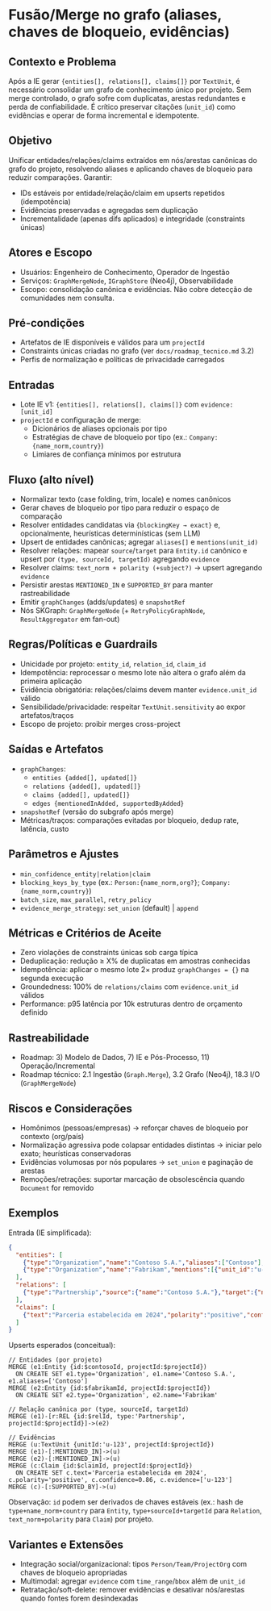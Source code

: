 # Fusão/Merge no grafo (aliases, chaves de bloqueio, evidências)

## Contexto e Problema
Após a IE gerar `{entities[], relations[], claims[]}` por `TextUnit`, é necessário consolidar um grafo de conhecimento único por projeto. Sem merge controlado, o grafo sofre com duplicatas, arestas redundantes e perda de confiabilidade. É crítico preservar citações (`unit_id`) como evidências e operar de forma incremental e idempotente.

## Objetivo
Unificar entidades/relações/claims extraídos em nós/arestas canônicas do grafo do projeto, resolvendo aliases e aplicando chaves de bloqueio para reduzir comparações. Garantir:
- IDs estáveis por entidade/relação/claim em upserts repetidos (idempotência)
- Evidências preservadas e agregadas sem duplicação
- Incrementalidade (apenas difs aplicados) e integridade (constraints únicas)

## Atores e Escopo
- Usuários: Engenheiro de Conhecimento, Operador de Ingestão
- Serviços: `GraphMergeNode`, `IGraphStore` (Neo4j), Observabilidade
- Escopo: consolidação canônica e evidências. Não cobre detecção de comunidades nem consulta.

## Pré-condições
- Artefatos de IE disponíveis e válidos para um `projectId`
- Constraints únicas criadas no grafo (ver `docs/roadmap_tecnico.md` 3.2)
- Perfis de normalização e políticas de privacidade carregados

## Entradas
- Lote IE v1: `{entities[], relations[], claims[]}` com `evidence:[unit_id]`
- `projectId` e configuração de merge:
  - Dicionários de aliases opcionais por tipo
  - Estratégias de chave de bloqueio por tipo (ex.: `Company:{name_norm,country}`)
  - Limiares de confiança mínimos por estrutura

## Fluxo (alto nível)
- Normalizar texto (case folding, trim, locale) e nomes canônicos
- Gerar chaves de bloqueio por tipo para reduzir o espaço de comparação
- Resolver entidades candidatas via `{blockingKey → exact}` e, opcionalmente, heurísticas determinísticas (sem LLM)
- Upsert de entidades canônicas; agregar `aliases[]` e `mentions(unit_id)`
- Resolver relações: mapear `source`/`target` para `Entity.id` canônico e upsert por `(type, sourceId, targetId)` agregando `evidence`
- Resolver claims: `text_norm + polarity (+subject?)` → upsert agregando `evidence`
- Persistir arestas `MENTIONED_IN` e `SUPPORTED_BY` para manter rastreabilidade
- Emitir `graphChanges` (adds/updates) e `snapshotRef`
- Nós SKGraph: `GraphMergeNode` (+ `RetryPolicyGraphNode`, `ResultAggregator` em fan-out)

## Regras/Políticas e Guardrails
- Unicidade por projeto: `entity_id`, `relation_id`, `claim_id`
- Idempotência: reprocessar o mesmo lote não altera o grafo além da primeira aplicação
- Evidência obrigatória: relações/claims devem manter `evidence.unit_id` válido
- Sensibilidade/privacidade: respeitar `TextUnit.sensitivity` ao expor artefatos/traços
- Escopo de projeto: proibir merges cross-project

## Saídas e Artefatos
- `graphChanges`:
  - `entities {added[], updated[]}`
  - `relations {added[], updated[]}`
  - `claims {added[], updated[]}`
  - `edges {mentionedInAdded, supportedByAdded}`
- `snapshotRef` (versão do subgrafo após merge)
- Métricas/traços: comparações evitadas por bloqueio, dedup rate, latência, custo

## Parâmetros e Ajustes
- `min_confidence_entity|relation|claim`
- `blocking_keys_by_type` (ex.: `Person:{name_norm,org?}`; `Company:{name_norm,country}`)
- `batch_size`, `max_parallel`, `retry_policy`
- `evidence_merge_strategy`: `set_union` (default) | `append`

## Métricas e Critérios de Aceite
- Zero violações de constraints únicas sob carga típica
- Deduplicação: redução ≥ X% de duplicatas em amostras conhecidas
- Idempotência: aplicar o mesmo lote 2× produz `graphChanges = {}` na segunda execução
- Groundedness: 100% de `relations/claims` com `evidence.unit_id` válidos
- Performance: p95 latência por 10k estruturas dentro de orçamento definido

## Rastreabilidade
- Roadmap: 3) Modelo de Dados, 7) IE e Pós-Processo, 11) Operação/Incremental
- Roadmap técnico: 2.1 Ingestão (`Graph.Merge`), 3.2 Grafo (Neo4j), 18.3 I/O (`GraphMergeNode`)

## Riscos e Considerações
- Homônimos (pessoas/empresas) → reforçar chaves de bloqueio por contexto (org/país)
- Normalização agressiva pode colapsar entidades distintas → iniciar pelo exato; heurísticas conservadoras
- Evidências volumosas por nós populares → `set_union` e paginação de arestas
- Remoções/retrações: suportar marcação de obsolescência quando `Document` for removido

## Exemplos
Entrada (IE simplificada):
```json
{
  "entities": [
    {"type":"Organization","name":"Contoso S.A.","aliases":["Contoso"],"mentions":[{"unit_id":"u-123"}]},
    {"type":"Organization","name":"Fabrikam","mentions":[{"unit_id":"u-123"}]}
  ],
  "relations": [
    {"type":"Partnership","source":{"name":"Contoso S.A."},"target":{"name":"Fabrikam"},"evidence":["u-123"],"confidence":0.91}
  ],
  "claims": [
    {"text":"Parceria estabelecida em 2024","polarity":"positive","confidence":0.86,"evidence":["u-123"]}
  ]
}
```

Upserts esperados (conceitual):
```cypher
// Entidades (por projeto)
MERGE (e1:Entity {id:$contosoId, projectId:$projectId})
  ON CREATE SET e1.type='Organization', e1.name='Contoso S.A.', e1.aliases=['Contoso']
MERGE (e2:Entity {id:$fabrikamId, projectId:$projectId})
  ON CREATE SET e2.type='Organization', e2.name='Fabrikam'

// Relação canônica por (type, sourceId, targetId)
MERGE (e1)-[r:REL {id:$relId, type:'Partnership', projectId:$projectId}]->(e2)

// Evidências
MERGE (u:TextUnit {unitId:'u-123', projectId:$projectId})
MERGE (e1)-[:MENTIONED_IN]->(u)
MERGE (e2)-[:MENTIONED_IN]->(u)
MERGE (c:Claim {id:$claimId, projectId:$projectId})
  ON CREATE SET c.text='Parceria estabelecida em 2024', c.polarity='positive', c.confidence=0.86, c.evidence=['u-123']
MERGE (c)-[:SUPPORTED_BY]->(u)
```

Observação: `id` podem ser derivados de chaves estáveis (ex.: hash de `type+name_norm+country` para `Entity`, `type+sourceId+targetId` para `Relation`, `text_norm+polarity` para `Claim`) por projeto.

## Variantes e Extensões
- Integração social/organizacional: tipos `Person/Team/ProjectOrg` com chaves de bloqueio apropriadas
- Multimodal: agregar `evidence` com `time_range`/`bbox` além de `unit_id`
- Retratação/soft-delete: remover evidências e desativar nós/arestas quando fontes forem desindexadas

